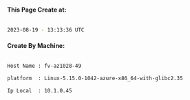 
   
#### This Page Create at:

```bash

2023-08-19 - 13:13:36 UTC

```

#### Create By Machine:

```bash

Host Name : fv-az1028-49

platform  : Linux-5.15.0-1042-azure-x86_64-with-glibc2.35

Ip Local  : 10.1.0.45

```

